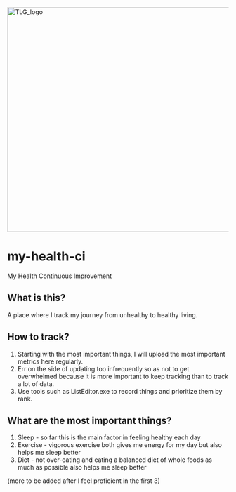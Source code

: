 <img width="512" alt="TLG_logo" src="https://github.com/user-attachments/assets/b94b009d-539b-488a-b8d1-183df51bfb12">

# my-health-ci
My Health Continuous Improvement

## What is this?
A place where I track my journey from unhealthy to healthy living.

## How to track?
1. Starting with the most important things, I will upload the most important metrics here regularly.
0. Err on the side of updating too infrequently so as not to get overwhelmed because it is more important to keep tracking than to track a lot of data.
0. Use tools such as ListEditor.exe to record things and prioritize them by rank.

## What are the most important things?
1. Sleep - so far this is the main factor in feeling healthy each day
2. Exercise - vigorous exercise both gives me energy for my day but also helps me sleep better
3. Diet - not over-eating and eating a balanced diet of whole foods as much as possible also helps me sleep better

(more to be added after I feel proficient in the first 3)
